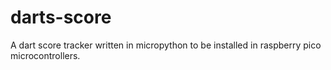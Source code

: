 # darts-score
A dart score tracker written in micropython to be installed in raspberry pico microcontrollers.
